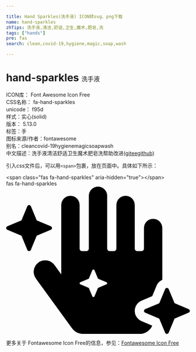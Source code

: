 ```yaml
---

title: Hand Sparkles(洗手液) ICON转svg、png下载
name: hand-sparkles
zhTips: 洗手液,清洁,舒适,卫生,魔术,肥皂,洗
tags: ["hands"]
pre: fas
search: clean,covid-19,hygiene,magic,soap,wash

---
```


# hand-sparkles  <small style="font-size: 60%;font-weight: 100">洗手液</small>


<div class="detail-page">
<p>
<span>
ICON库：
<span class="badge-secondary badge">Font Awesome Icon Free</span> 
</span>
<br/>
<span>
CSS名称：
<span class="badge-secondary badge">fa-hand-sparkles</span> 
</span>
<br/>
<span>
unicode：
<span class="badge-secondary badge">f95d</span> 
<copy-btn content='f95d' btn-title=""></copy-btn>
<copy-btn :content='String.fromCodePoint(parseInt("f95d", 16))' btn-title="复制U"></copy-btn>
</span><br/><span>样式：<span class="badge-light badge">实心(solid)</span></span>
<br/>
<span>
版本：
<span class="badge-secondary badge">5.13.0</span> 
</span><br/><span>标签：<span class="badge-light badge"><router-link to="/tags/hands.html">手</router-link></span></span>
<br/>
<span>图标来源/作者：<span class="badge-light badge">fontawesome</span></span> 
<br/>
<span>别名：<span class="badge-light badge">clean</span><span class="badge-light badge">covid-19</span><span class="badge-light badge">hygiene</span><span class="badge-light badge">magic</span><span class="badge-light badge">soap</span><span class="badge-light badge">wash</span></span><br/><span class="zh-detail">中文描述：<span class="badge-primary badge">洗手液</span><span class="badge-primary badge">清洁</span><span class="badge-primary badge">舒适</span><span class="badge-primary badge">卫生</span><span class="badge-primary badge">魔术</span><span class="badge-primary badge">肥皂</span><span class="badge-primary badge">洗</span><span class="help-link"><span>帮助改进</span>(<a href="https://gitee.com/liuwave/icon-helper/edit/master/json/fontawesome/solid/hand-sparkles.json" target="_blank" rel="noopener noreferrer">gitee</a><a href="https://github.com/liuwave/icon-helper/edit/master/json/fontawesome/solid/hand-sparkles.json" target="_blank" rel="noopener noreferrer">github</a></span>)</span><br/>
</p>
</div>
<div class="alert alert-dark">
  <i class="fas fa-hand-sparkles fa-xs"></i>
  <i class="fas fa-hand-sparkles fa-sm"></i>
  <i class="fas fa-hand-sparkles fa-lg"></i>
  <i class="fas fa-hand-sparkles fa-2x"></i>
  <i class="fas fa-hand-sparkles fa-3x"></i>
  <i class="fas fa-hand-sparkles fa-5x"></i>
  <i class="fas fa-hand-sparkles fa-7x"></i>
</div>
<div>
  <p>引入css文件后，可以用<code>&lt;span&gt;</code>包裹，放在页面中。具体如下所示：    
  </p>
  <div class="alert alert-primary" style="font-size: 14px">
    &lt;span class="fas fa-hand-sparkles" aria-hidden="true"&gt;&lt;/span&gt;
    <copy-btn content='<span class="fas fa-hand-sparkles" aria-hidden="true"></span>'></copy-btn>
  </div>
  <div class="alert alert-secondary">
    <i class="fas fa-hand-sparkles"
    style="font-size: 24px"
    aria-hidden="true"></i> fas fa-hand-sparkles
    <copy-btn content="fas fa-hand-sparkles" btn-title="复制图标名称"></copy-btn>
  </div>
</div>
<div id="svg" class="svg-wrap">
<svg xmlns="http://www.w3.org/2000/svg" viewBox="0 0 640 512"><path d="M106.66,170.64l.09,0,49.55-20.65a7.32,7.32,0,0,0,3.68-6h0a7.29,7.29,0,0,0-3.68-6l-49.57-20.67-.07,0L86,67.68a6.66,6.66,0,0,0-11.92,0l-20.7,49.63-.05,0L3.7,138A7.29,7.29,0,0,0,0,144H0a7.32,7.32,0,0,0,3.68,6L53.27,170.6l.07,0L74,220.26a6.65,6.65,0,0,0,11.92,0l20.69-49.62ZM471.38,467.41l-1-.42-1-.5a38.67,38.67,0,0,1,0-69.14l1-.49,1-.43,37.49-15.63,15.63-37.48.41-1,.47-.95c3.85-7.74,10.58-13.63,18.35-17.34,0-1.33.25-2.69.27-4V144a32,32,0,0,0-64,0v72a8,8,0,0,1-8,8H456a8,8,0,0,1-8-8V64a32,32,0,0,0-64,0V216a8,8,0,0,1-8,8H360a8,8,0,0,1-8-8V32a32,32,0,0,0-64,0V216a8,8,0,0,1-8,8H264a8,8,0,0,1-8-8V64a32,32,0,0,0-64,0v241l-23.59-32.49a40,40,0,0,0-64.71,47.09L229.3,492.21A48.07,48.07,0,0,0,268.09,512H465.7c19.24,0,35.65-11.73,43.24-28.79l-.07-.17ZM349.79,339.52,320,351.93l-12.42,29.78a4,4,0,0,1-7.15,0L288,351.93l-29.79-12.41a4,4,0,0,1,0-7.16L288,319.94l12.42-29.78a4,4,0,0,1,7.15,0L320,319.94l29.79,12.42a4,4,0,0,1,0,7.16ZM640,431.91a7.28,7.28,0,0,0-3.68-6l-49.57-20.67-.07,0L566,355.63a6.66,6.66,0,0,0-11.92,0l-20.7,49.63-.05,0L483.7,426a7.28,7.28,0,0,0-3.68,6h0a7.29,7.29,0,0,0,3.68,5.95l49.57,20.67.07,0L554,508.21a6.65,6.65,0,0,0,11.92,0l20.69-49.62h0l.09,0,49.55-20.66a7.29,7.29,0,0,0,3.68-5.95h0Z"/></svg>
</div>
<detail full-name='fa-hand-sparkles'></detail>
    
<div><p>更多关于  Fontawesome Icon Free的信息，参见：<a target="_blank" href="https://iconhelper.cn/fontawesome.html">Fontawesome Icon Free</a>
</p></div>
